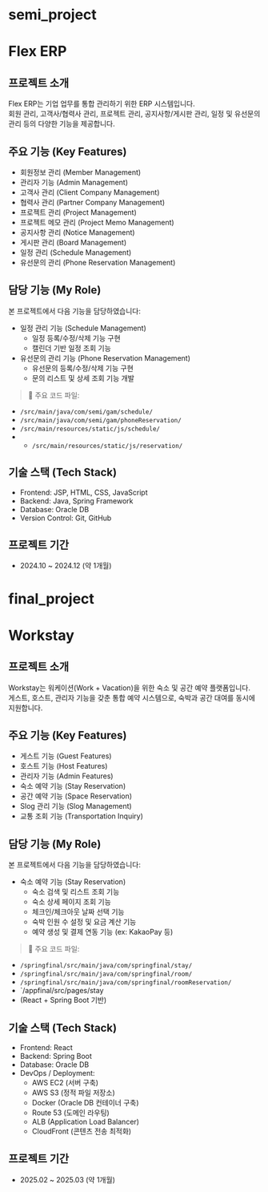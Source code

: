 # semi_project

# Flex ERP

## 프로젝트 소개
Flex ERP는 기업 업무를 통합 관리하기 위한 ERP 시스템입니다.  
회원 관리, 고객사/협력사 관리, 프로젝트 관리, 공지사항/게시판 관리, 일정 및 유선문의 관리 등의 다양한 기능을 제공합니다.

## 주요 기능 (Key Features)
- 회원정보 관리 (Member Management)
- 관리자 기능 (Admin Management)
- 고객사 관리 (Client Company Management)
- 협력사 관리 (Partner Company Management)
- 프로젝트 관리 (Project Management)
- 프로젝트 메모 관리 (Project Memo Management)
- 공지사항 관리 (Notice Management)
- 게시판 관리 (Board Management)
- 일정 관리 (Schedule Management)  
- 유선문의 관리 (Phone Reservation Management)

## 담당 기능 (My Role)
본 프로젝트에서 다음 기능을 담당하였습니다:
- 일정 관리 기능 (Schedule Management)
  - 일정 등록/수정/삭제 기능 구현
  - 캘린더 기반 일정 조회 기능
- 유선문의 관리 기능 (Phone Reservation Management)
  - 유선문의 등록/수정/삭제 기능 구현
  - 문의 리스트 및 상세 조회 기능 개발

> 📂 주요 코드 파일:
- `/src/main/java/com/semi/gam/schedule/`
- `/src/main/java/com/semi/gam/phoneReservation/`
- `/src/main/resources/static/js/schedule/`
- - `/src/main/resources/static/js/reservation/`

## 기술 스택 (Tech Stack)
- Frontend: JSP, HTML, CSS, JavaScript
- Backend: Java, Spring Framework
- Database: Oracle DB
- Version Control: Git, GitHub

## 프로젝트 기간
- 2024.10 ~ 2024.12 (약 1개월)

# final_project

# Workstay

## 프로젝트 소개
Workstay는 워케이션(Work + Vacation)을 위한 숙소 및 공간 예약 플랫폼입니다.  
게스트, 호스트, 관리자 기능을 갖춘 통합 예약 시스템으로, 숙박과 공간 대여를 동시에 지원합니다.

## 주요 기능 (Key Features)
- 게스트 기능 (Guest Features)
- 호스트 기능 (Host Features)
- 관리자 기능 (Admin Features)
- 숙소 예약 기능 (Stay Reservation)
- 공간 예약 기능 (Space Reservation)
- Slog 관리 기능 (Slog Management)
- 교통 조회 기능 (Transportation Inquiry)

## 담당 기능 (My Role)
본 프로젝트에서 다음 기능을 담당하였습니다:
- 숙소 예약 기능 (Stay Reservation)
  - 숙소 검색 및 리스트 조회 기능
  - 숙소 상세 페이지 조회 기능
  - 체크인/체크아웃 날짜 선택 기능
  - 숙박 인원 수 설정 및 요금 계산 기능
  - 예약 생성 및 결제 연동 기능 (ex: KakaoPay 등)

> 📂 주요 코드 파일:
- `/springfinal/src/main/java/com/springfinal/stay/`
- `/springfinal/src/main/java/com/springfinal/room/`
- `/springfinal/src/main/java/com/springfinal/roomReservation/`
- `/appfinal/src/pages/stay
- (React + Spring Boot 기반)

## 기술 스택 (Tech Stack)
- Frontend: React
- Backend: Spring Boot
- Database: Oracle DB
- DevOps / Deployment:
  - AWS EC2 (서버 구축)
  - AWS S3 (정적 파일 저장소)
  - Docker (Oracle DB 컨테이너 구축)
  - Route 53 (도메인 라우팅)
  - ALB (Application Load Balancer)
  - CloudFront (콘텐츠 전송 최적화)

## 프로젝트 기간
- 2025.02 ~ 2025.03 (약 1개월)
